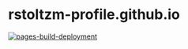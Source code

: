 # rstoltzm-profile.github.io
[![pages-build-deployment](https://github.com/rstoltzm-profile/rstoltzm-profile.github.io/actions/workflows/pages/pages-build-deployment/badge.svg)](https://github.com/rstoltzm-profile/rstoltzm-profile.github.io/actions/workflows/pages/pages-build-deployment)
